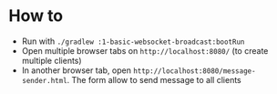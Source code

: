 # How to
- Run with `./gradlew :1-basic-websocket-broadcast:bootRun`
- Open multiple browser tabs on `http://localhost:8080/` (to create multiple clients)
- In another browser tab, open `http://localhost:8080/message-sender.html`. The form allow to send message to all clients 